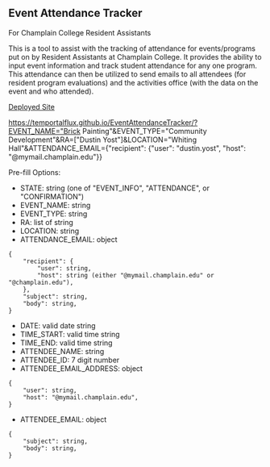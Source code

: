 Event Attendance Tracker
-

For Champlain College Resident Assistants

This is a tool to assist with the tracking of attendance for events/programs put on by Resident Assistants at Champlain College.
It provides the ability to input event information and track student attendance for any one program.
This attendance can then be utilized to send emails to all attendees (for resident program evaluations) and the activities office (with the data on the event and who attended).

[Deployed Site](https://temportalflux.github.io/EventAttendanceTracker/)

https://temportalflux.github.io/EventAttendanceTracker/?EVENT_NAME="Brick Painting"&EVENT_TYPE="Community Development"&RA=["Dustin Yost"]&LOCATION="Whiting Hall"&ATTENDANCE_EMAIL={"recipient": {"user": "dustin.yost", "host": "@mymail.champlain.edu"}}

Pre-fill Options:
- STATE: string (one of "EVENT_INFO", "ATTENDANCE", or "CONFIRMATION")
- EVENT_NAME: string
- EVENT_TYPE: string
- RA: list of string
- LOCATION: string
- ATTENDANCE_EMAIL: object
```
{
	"recipient": {
		"user": string,
		"host": string (either "@mymail.champlain.edu" or "@champlain.edu"),
	},
	"subject": string,
	"body": string,
}
```
- DATE: valid date string
- TIME_START: valid time string
- TIME_END: valid time string
- ATTENDEE_NAME: string
- ATTENDEE_ID: 7 digit number
- ATTENDEE_EMAIL_ADDRESS: object
```
{
	"user": string,
	"host": "@mymail.champlain.edu",
}
```
- ATTENDEE_EMAIL: object
```
{
	"subject": string,
	"body": string,
}
```

